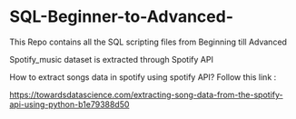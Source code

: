 # SQL-Beginner-to-Advanced-
This Repo contains all the SQL scripting files from Beginning till Advanced 

Spotify_music dataset is extracted through Spotify API 

How to extract songs data in spotify using spotify API? Follow this link : 

https://towardsdatascience.com/extracting-song-data-from-the-spotify-api-using-python-b1e79388d50
